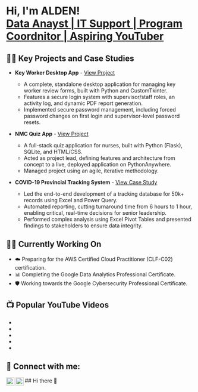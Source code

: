 <h1>Hi, I'm ALDEN! <br/><a href="https://www.linkedin.com/in/aldenmquizon)">Data Anayst | IT Support | Program Coordnitor</a><a href="https://www.youtube.com/@Nexus_Loom"> | Aspiring YouTuber</a></h1>

<h2>👨‍💻 Key Projects and Case Studies</h2>

* **Key Worker Desktop App** - [View Project](https://github.com/DenQuizon/KeyWorkerApp)
  * A complete, standalone desktop application for managing key worker review forms, built with Python and CustomTkinter.
  * Features a secure login system with supervisor/staff roles, an activity log, and dynamic PDF report generation.
  * Implemented secure password management, including forced password changes on first login and supervisor-level password resets.

* **NMC Quiz App** - [View Project](https://github.com/DenQuizon/NMC-Quiz-App)
  * A full-stack quiz application for nurses, built with Python (Flask), SQLite, and HTML/CSS.
  * Acted as project lead, defining features and architecture from concept to a live, deployed application on PythonAnywhere.
  * Managed project using an agile, iterative methodology.
 
* **COVID-19 Provincial Tracking System** - [View Case Study](https://github.com/DenQuizon/Covid-Data-Tracking-System)
    * Led the end-to-end development of a tracking database for 50k+ records using Excel and Power Query.
    * Automated reporting, cutting turnaround time from 6 hours to 1 hour, enabling critical, real-time decisions for senior leadership.
    * Performed complex analysis using Excel Pivot Tables and presented findings to stakeholders to ensure data integrity.
   

 ## 👨‍💻 Currently Working On

* ☁️ Preparing for the AWS Certified Cloud Practitioner (CLF-C02) certification.
* 📊 Completing the Google Data Analytics Professional Certificate.
* 🛡️ Working towards the Google Cybersecurity Professional Certificate.

<h2>📺 Popular YouTube Videos</h2>

- 
- 
- 
- 
- 

<h2> 🤳 Connect with me:</h2>

[<img align="left" alt="Nexus_Loom | YouTube" width="22px" src="https://cdn.jsdelivr.net/npm/simple-icons@v3/icons/youtube.svg" />][youtube]
[<img align="left" alt="Alden Quizon | LinkedIn" width="22px" src="https://cdn.jsdelivr.net/npm/simple-icons@v3/icons/linkedin.svg" />][linkedin]


[youtube]: https://www.youtube.com/@Nexus_Loom
[linkedin]: https://www.linkedin.com/in/aldenmquizon/

<!--
**joshmadakor1/joshmadakor1** is a ✨ _special_ ✨ repository because its `README.md` (this file) appears on your GitHub profile.

Here are some ideas to get you started:

- 🔭 I’m currently working on ...
- 🌱 I’m currently learning ...
- 👯 I’m looking to collaborate on ...
- 🤔 I’m looking for help with ...
- 💬 Ask me about ...
- 📫 How to reach me: ...
- 😄 Pronouns: ...
- ⚡ Fun fact: ...
-->## Hi there 👋

<!--
**DenQuizon/DenQuizon** is a ✨ _special_ ✨ repository because its `README.md` (this file) appears on your GitHub profile.

Here are some ideas to get you started:

- 🔭 I’m currently working on ...
- 🌱 I’m currently learning ...
- 👯 I’m looking to collaborate on ...
- 🤔 I’m looking for help with ...
- 💬 Ask me about ...
- 📫 How to reach me: ...
- 😄 Pronouns: ...
- ⚡ Fun fact: ...
-->
